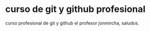# curso de git y github profesional

curso profesional de git y github el profesor jonmircha, saludos.